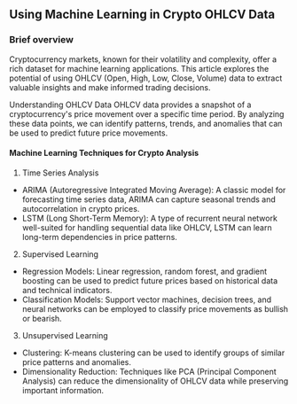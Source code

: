 ## Using Machine Learning in Crypto OHLCV Data


### Brief overview
Cryptocurrency markets, known for their volatility and complexity, offer a rich dataset for machine learning applications. This article explores the potential of using OHLCV (Open, High, Low, Close, Volume) data to extract valuable insights and make informed trading decisions.

Understanding OHLCV Data
OHLCV data provides a snapshot of a cryptocurrency's price movement over a specific time period. By analyzing these data points, we can identify patterns, trends, and anomalies that can be used to predict future price movements.

#### Machine Learning Techniques for Crypto Analysis

1. Time Series Analysis
- ARIMA (Autoregressive Integrated Moving Average): A classic model for forecasting time series data, ARIMA can capture seasonal trends and autocorrelation in crypto prices.
- LSTM (Long Short-Term Memory): A type of recurrent neural network well-suited for handling sequential data like OHLCV, LSTM can learn long-term dependencies in price patterns.

2. Supervised Learning
- Regression Models: Linear regression, random forest, and gradient boosting can be used to predict future prices based on historical data and technical indicators.
- Classification Models: Support vector machines, decision trees, and neural networks can be employed to classify price movements as bullish or bearish.

3. Unsupervised Learning
- Clustering: K-means clustering can be used to identify groups of similar price patterns and anomalies.
- Dimensionality Reduction: Techniques like PCA (Principal Component Analysis) can reduce the dimensionality of OHLCV data while preserving important information.